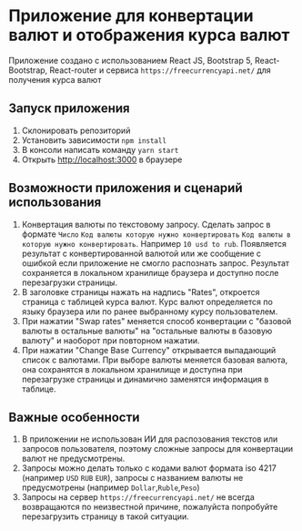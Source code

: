 # Приложение для конвертации валют и отображения курса валют

Приложение создано с использованием React JS, Bootstrap 5, React-Bootstrap, React-router и сервиса `https://freecurrencyapi.net/` для получения курса валют

## Запуск приложения

1. Склонировать репозиторий
2. Установить зависимости `npm install`
3. В консоли написать команду `yarn start`
4. Открыть [http://localhost:3000](http://localhost:3000) в браузере

## Возможности приложения и сценарий использования

1. Конвертация валюты по текстовому запросу. Сделать запрос в формате `Число` `Код валюты которую нужно конвертировать` `Код валюты в которую нужно конвертировать`. Например `10 usd to rub`. Появляется результат с конвертированной валютой или же сообщение с ошибкой если приложение не смогло распознать запрос. Результат сохраняется в локальном хранилище браузера и доступно после перезагрузки страницы.
2. В заголовке страницы нажать на надпись "Rates", откроется страница с таблицей курса валют. Курс валют определяется по языку браузера или по ранее выбранному курсу пользователем. 
3. При нажатии "Swap rates" меняется способ конвертации с "базовой валюты в остальные валюты" на "остальные валюты в базовую валюту" и наоборот при повторном нажатии.
4. При нажатии "Change Base Currency" открывается выпадающий список с валютами. При выборе валюты меняется базовая валюта, она сохранятся в локальном хранилище и доступна при перезагрузке страницы и динамично заменятся информация в таблице.

## Важные особенности

1. В приложении не использован ИИ для распозования текстов или запросов пользователя, поэтому сложные запросы для конвертации валют не предусмотрены.
2. Запросы можно делать только с кодами валют формата iso 4217 (например `USD` `RUB` `EUR`), запросы с названием валюты не предусмотрены (например `Dollar`,`Ruble`,`Peso`)
3. Запросы на сервер `https://freecurrencyapi.net/` не всегда возвращаются по неизвестной причине, пожалуйста попробуйте перезагрузить страницу в такой ситуации.
